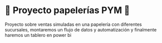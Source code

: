 # 🚀 Proyecto papelerías PYM 🚀
Proyecto sobre ventas simuladas en una papelería con diferentes sucursales, montaremos un flujo de datos y automatización y finalmente haremos un tablero en power bi

